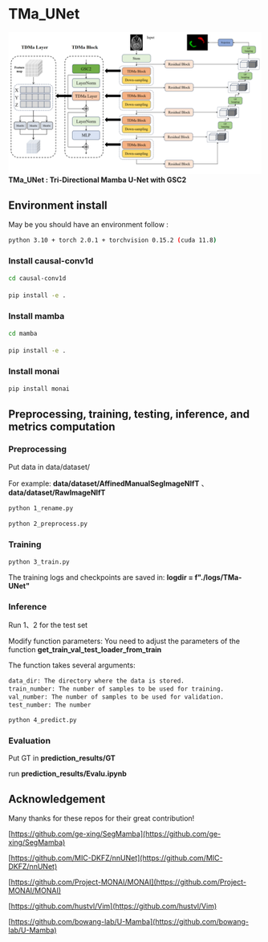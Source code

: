 # TMa_UNet

![](image/TMa_UNet.png)
**TMa_UNet : Tri-Directional Mamba U-Net with GSC2**




## Environment install
May be you should have an environment follow :

```bash
python 3.10 + torch 2.0.1 + torchvision 0.15.2 (cuda 11.8)
```

### Install causal-conv1d

```bash
cd causal-conv1d

pip install -e .
```

### Install mamba

```bash
cd mamba

pip install -e .
```

### Install monai 

```bash
pip install monai
```

## Preprocessing, training, testing, inference, and metrics computation

### Preprocessing
Put data in data/dataset/ 

For example: **data/dataset/AffinedManualSegImageNIfT** 、 **data/dataset/RawImageNIfT**

```bash 
python 1_rename.py
```

```bash
python 2_preprocess.py
```

### Training 

```bash 
python 3_train.py
```

The training logs and checkpoints are saved in: **logdir = f"./logs/TMa-UNet"**

### Inference 

Run 1、2 for the test set

Modify function parameters: You need to adjust the parameters of the function **get_train_val_test_loader_from_train**

The function takes several arguments:

    data_dir: The directory where the data is stored.
    train_number: The number of samples to be used for training.
    val_number: The number of samples to be used for validation.
    test_number: The number

```bash 
python 4_predict.py
```

### Evaluation

Put GT in  **prediction_results/GT**

run **prediction_results/Evalu.ipynb**


## Acknowledgement
Many thanks for these repos for their great contribution!

[https://github.com/ge-xing/SegMamba](https://github.com/ge-xing/SegMamba)

[https://github.com/MIC-DKFZ/nnUNet](https://github.com/MIC-DKFZ/nnUNet)

[https://github.com/Project-MONAI/MONAI](https://github.com/Project-MONAI/MONAI)

[https://github.com/hustvl/Vim](https://github.com/hustvl/Vim)

[https://github.com/bowang-lab/U-Mamba](https://github.com/bowang-lab/U-Mamba)
